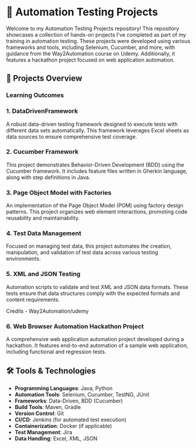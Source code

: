 # 🧪 Automation Testing Projects

Welcome to my Automation Testing Projects repository! This repository showcases a collection of hands-on projects I've completed as part of my training in automation testing. These projects were developed using various frameworks and tools, including Selenium, Cucumber, and more, with guidance from the Way2Automation course on Udemy. Additionally, it features a hackathon project focused on web application automation.

## 🚀 Projects Overview

### Learning Outcomes

### 1. DataDrivenFramework
A robust data-driven testing framework designed to execute tests with different data sets automatically. This framework leverages Excel sheets as data sources to ensure comprehensive test coverage.

### 2. Cucumber Framework
This project demonstrates Behavior-Driven Development (BDD) using the Cucumber framework. It includes feature files written in Gherkin language, along with step definitions in Java.

### 3. Page Object Model with Factories
An implementation of the Page Object Model (POM) using factory design patterns. This project organizes web element interactions, promoting code reusability and maintainability.

### 4. Test Data Management
Focused on managing test data, this project automates the creation, manipulation, and validation of test data across various testing environments.

### 5. XML and JSON Testing
Automation scripts to validate and test XML and JSON data formats. These tests ensure that data structures comply with the expected formats and content requirements.

Credits - Way2Automation/udemy

### 6. Web Browser Automation Hackathon Project
A comprehensive web application automation project developed during a hackathon. It features end-to-end automation of a sample web application, including functional and regression tests.

## 🛠️ Tools & Technologies

- **Programming Languages**: Java, Python
- **Automation Tools**: Selenium, Cucumber, TestNG, JUnit
- **Frameworks**: Data-Driven, BDD (Cucumber)
- **Build Tools**: Maven, Gradle
- **Version Control**: Git
- **CI/CD**: Jenkins (for automated test execution)
- **Containerization**: Docker (if applicable)
- **Test Management**: Jira
- **Data Handling**: Excel, XML, JSON


